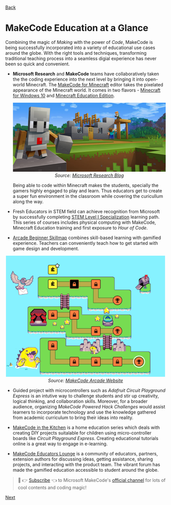 [Back](/makecode-docs/educator-docs/1.%20makecode-for-classroom.md)

# MakeCode Education at a Glance

Combining the magic of _Making_ with the power of _Code_, MakeCode is being successfully incorporated into a variety of educational use cases around the globe. With the right tools and techniques, transforming traditional teaching process into a seamless digial experience has never been so quick and convenient.

- **Microsoft Research** and **MakeCode** teams have collaboratively taken the the coding experience into the next level by bringing it into open-world Minecraft. The [MakeCode for Minecraft](https://minecraft.makecode.com/) editor takes the pixelated appearance of the Minecraft world. It comes in two flavors - [Minecraft for Windows 10](https://www.microsoft.com/en-us/store/p/minecraft-for-windows-10/9nblggh2jhxj) and [Minecraft Education Edition](https://education.minecraft.net/). <p align="center"> <img alt="MakeCode-for-Minecraft" src="../../assets/makecode-for-minecraft.jpg" width="600px" /> <br><em>Source: <a href="https://www.microsoft.com/en-us/research/blog/code-minecraft/">Microsoft Research Blog</a></em></p>
  Being able to code within Minecraft makes the students, specially the gamers highly engaged to play and learn. Thus educators get to create a super fun environment in the classroom while covering the curicullum along the way.

- Fresh Educators in STEM field can achieve recognition from Microsoft by successfully completing [STEM Level I Specialization](https://education.microsoft.com/en-us/learningpath/9a894a16) learning path. This series of courses includes physical computing with MakeCode, Minecraft Education training and first exposure to _Hour of Code_.

- [Arcade Beginner Skillmap](https://arcade.makecode.com/--skillmap#beginner) combines skill-based learning with gamified experience. Teachers can conveniently teach how to get started with game design and development. <p align="center">
<p align="center"> <img alt="Arcade Skillmap" src="../../assets/arcade-skillmap.jpg" width="500px" /> <br><em>Source: <a href="https://arcade.makecode.com/--skillmap#beginner">MakeCode Arcade Website</a></em></p>

- Guided project with microcontrollers such as _Adafruit Circuit Playground Express_ is an intutive way to challenge students and stir up creativity, logical thinking, and collaboration skills. Moreover, for a broader audience, organizing _MakeCode Powered Hack Challenges_ would assist learners to incorporate technology and use the knowledge gathered from academic curriculum to bring their ideas into reality.
- [MakeCode in the Kitchen](https://youtube.com/playlist?list=PLMMBk9hE-SerWvHZva9o9RFpGk2aY6d40) is a home education series which deals with creating DIY projects suitalable for children using micro-controller boards like _Circuit Playground Express_. Creating educational tutorials online is a great way to engage in e-learning.

- [MakeCode Educators Lounge](http://aka.ms/EducatorsLounge) is a community of educators, partners, extension authors for discussing ideas, getting assistance, sharing projects, and interacting with the product team. The vibrant forum has made the gamified education accessible to student around the globe.

> 📝 👉 [Subscribe](https://www.youtube.com/channel/UCye7YlvFUUQ1dSy0WZZ1T_Q?sub_confirmation=1) 👈 to Microsoft MakeCode's [official channel](https://www.youtube.com/c/MicrosoftMakeCode/) for lots of cool contents and coding magic!

[Next](/makecode-docs/educator-docs/3.%20makecode-for-development.md)